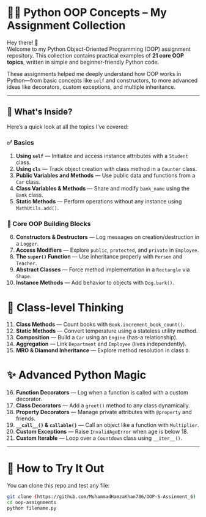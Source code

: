 # 👨‍💻 Python OOP Concepts – My Assignment Collection

Hey there! 👋  
Welcome to my Python Object-Oriented Programming (OOP) assignment repository. This collection contains practical examples of **21 core OOP topics**, written in simple and beginner-friendly Python code.

These assignments helped me deeply understand how OOP works in Python—from basic concepts like `self` and constructors, to more advanced ideas like decorators, custom exceptions, and multiple inheritance.

---

## 🚀 What's Inside?

Here’s a quick look at all the topics I’ve covered:

### ✅ Basics
1. **Using `self`** — Initialize and access instance attributes with a `Student` class.  
2. **Using `cls`** — Track object creation with class method in a `Counter` class.  
3. **Public Variables and Methods** — Use public data and functions from a `Car` class.  
4. **Class Variables & Methods** — Share and modify `bank_name` using the `Bank` class.  
5. **Static Methods** — Perform operations without any instance using `MathUtils.add()`.

### 🧱 Core OOP Building Blocks
6. **Constructors & Destructors** — Log messages on creation/destruction in a `Logger`.  
7. **Access Modifiers** — Explore `public`, `protected`, and `private` in `Employee`.  
8. **The `super()` Function** — Use inheritance properly with `Person` and `Teacher`.  
9. **Abstract Classes** — Force method implementation in a `Rectangle` via `Shape`.  
10. **Instance Methods** — Add behavior to objects with `Dog.bark()`.

# 🧠 Class-level Thinking
11. **Class Methods** — Count books with `Book.increment_book_count()`.  
12. **Static Methods** — Convert temperature using a stateless utility method.  
13. **Composition** — Build a `Car` using an `Engine` (has-a relationship).  
14. **Aggregation** — Link `Department` and `Employee` (lives independently).  
15. **MRO & Diamond Inheritance** — Explore method resolution in class `D`.

# ✨ Advanced Python Magic
16. **Function Decorators** — Log when a function is called with a custom decorator.  
17. **Class Decorators** — Add a `greet()` method to any class dynamically.  
18. **Property Decorators** — Manage private attributes with `@property` and friends.  
19. **`__call__()` & `callable()`** — Call an object like a function with `Multiplier`.  
20. **Custom Exceptions** — Raise `InvalidAgeError` when age is below 18.  
21. **Custom Iterable** — Loop over a `Countdown` class using `__iter__()`.

---

# 🧪 How to Try It Out

You can clone this repo and test any file:

```bash
git clone (https://github.com/MuhammadHamzaKhan786/OOP-S-Assinment_6)
cd oop-assignments
python filename.py
